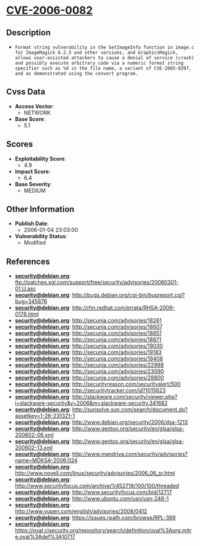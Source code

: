
# [CVE-2006-0082](ftp://patches.sgi.com/support/free/security/advisories/20060301-01.U.asc)

## Description

- `Format string vulnerability in the SetImageInfo function in image.c for ImageMagick 6.2.3 and other versions, and GraphicsMagick, allows user-assisted attackers to cause a denial of service (crash) and possibly execute arbitrary code via a numeric format string specifier such as %d in the file name, a variant of CVE-2005-0397, and as demonstrated using the convert program.`

## Cvss Data

- **Access Vector**:
  - NETWORK
- **Base Score**:
  - 5.1

## Scores

- **Exploitability Score**:
  - 4.9
- **Impact Score**:
  - 6.4
- **Base Severity**:
  - MEDIUM

## Other Information

- **Publish Date**:
  - 2006-01-04 23:03:00
- **Vulnerability Status**:
  - Modified

## References

- **security@debian.org**: ftp://patches.sgi.com/support/free/security/advisories/20060301-01.U.asc
- **security@debian.org**: http://bugs.debian.org/cgi-bin/bugreport.cgi?bug=345876
- **security@debian.org**: http://rhn.redhat.com/errata/RHSA-2006-0178.html
- **security@debian.org**: http://secunia.com/advisories/18261
- **security@debian.org**: http://secunia.com/advisories/18607
- **security@debian.org**: http://secunia.com/advisories/18851
- **security@debian.org**: http://secunia.com/advisories/18871
- **security@debian.org**: http://secunia.com/advisories/19030
- **security@debian.org**: http://secunia.com/advisories/19183
- **security@debian.org**: http://secunia.com/advisories/19408
- **security@debian.org**: http://secunia.com/advisories/22998
- **security@debian.org**: http://secunia.com/advisories/23090
- **security@debian.org**: http://secunia.com/advisories/28800
- **security@debian.org**: http://securityreason.com/securityalert/500
- **security@debian.org**: http://securitytracker.com/id?1015623
- **security@debian.org**: http://slackware.com/security/viewer.php?l=slackware-security&y=2006&m=slackware-security.341682
- **security@debian.org**: http://sunsolve.sun.com/search/document.do?assetkey=1-26-231321-1
- **security@debian.org**: http://www.debian.org/security/2006/dsa-1213
- **security@debian.org**: http://www.gentoo.org/security/en/glsa/glsa-200602-06.xml
- **security@debian.org**: http://www.gentoo.org/security/en/glsa/glsa-200602-13.xml
- **security@debian.org**: http://www.mandriva.com/security/advisories?name=MDKSA-2006:024
- **security@debian.org**: http://www.novell.com/linux/security/advisories/2006_06_sr.html
- **security@debian.org**: http://www.securityfocus.com/archive/1/452718/100/100/threaded
- **security@debian.org**: http://www.securityfocus.com/bid/12717
- **security@debian.org**: http://www.ubuntu.com/usn/usn-246-1
- **security@debian.org**: http://www.vupen.com/english/advisories/2008/0412
- **security@debian.org**: https://issues.rpath.com/browse/RPL-389
- **security@debian.org**: https://oval.cisecurity.org/repository/search/definition/oval%3Aorg.mitre.oval%3Adef%3A10717
